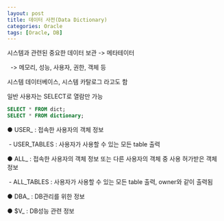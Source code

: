 ```yaml
---
layout: post
title: 데이터 사전(Data Dictionary)
categories: Oracle
tags: [Oracle, DB]
---
```


시스템과 관련된 중요한 데이터 보관 -> 메타테이터

  -> 메모리, 성능, 사용자, 권한, 객체 등

시스템 데이터베이스, 시스템 카탈로그 라고도 함

일반 사용자는 SELECT로 열람만 가능

```SQL
SELECT * FROM dict;
SELECT * FROM dictionary;
```

● USER\_ : 접속한 사용자의 객체 정보

 - USER\_TABLES : 사용자가 사용할 수 있는 모든 table 출력

● ALL\_ : 접속한 사용자의 객체 정보 또는 다른 사용자의 객체 중 사용 허가받은 객체 정보

 - ALL\_TABLES : 사용자가 사용할 수 있는 모든 table 출력, owner와 같이 출력됨

● DBA\_ : DB관리를 위한 정보

● $V\_ : DB성능 관련 정보